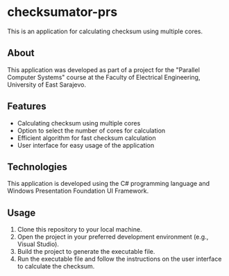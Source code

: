# checksumator-prs

This is an application for calculating checksum using multiple cores.

## About

This application was developed as part of a project for the "Parallel Computer Systems" course at the Faculty of Electrical Engineering, University of East Sarajevo.

## Features

- Calculating checksum using multiple cores
- Option to select the number of cores for calculation
- Efficient algorithm for fast checksum calculation
- User interface for easy usage of the application

## Technologies

This application is developed using the C# programming language and Windows Presentation Foundation UI Framework.

## Usage

1. Clone this repository to your local machine.
2. Open the project in your preferred development environment (e.g., Visual Studio).
3. Build the project to generate the executable file.
4. Run the executable file and follow the instructions on the user interface to calculate the checksum.
